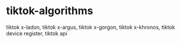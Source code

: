 # tiktok-algorithms
tiktok x-ladon, tiktok x-argus, tiktok x-gorgon, tiktok x-khronos, tiktok device register, tiktok api
